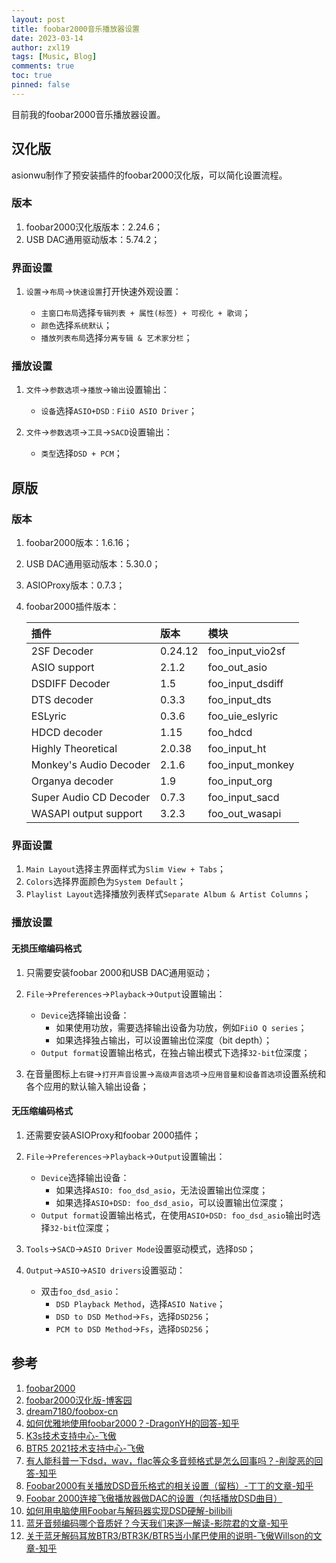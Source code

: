 ```yaml
---
layout: post
title: foobar2000音乐播放器设置
date: 2023-03-14
author: zxl19
tags: [Music, Blog]
comments: true
toc: true
pinned: false
---
```


目前我的foobar2000音乐播放器设置。

<!-- more -->

## 汉化版

asionwu制作了预安装插件的foobar2000汉化版，可以简化设置流程。

### 版本

1. foobar2000汉化版版本：2.24.6；
2. USB DAC通用驱动版本：5.74.2；

### 界面设置

1. `设置`->`布局`->`快速设置`打开快速外观设置：

    - `主窗口布局`选择`专辑列表 + 属性(标签) + 可视化 + 歌词`；
    - `颜色`选择`系统默认`；
    - `播放列表布局`选择`分离专辑 & 艺术家分栏`；

### 播放设置

1. `文件`->`参数选项`->`播放`->`输出`设置输出：

    - `设备`选择`ASIO+DSD：FiiO ASIO Driver`；

2. `文件`->`参数选项`->`工具`->`SACD`设置输出：

    - `类型`选择`DSD + PCM`；

## 原版

### 版本

1. foobar2000版本：1.6.16；
2. USB DAC通用驱动版本：5.30.0；
3. ASIOProxy版本：0.7.3；
4. foobar2000插件版本：

    | 插件 | 版本 | 模块 |
    | :--- | :--- | :--- |
    | 2SF Decoder | 0.24.12 | foo_input_vio2sf |
    | ASIO support | 2.1.2 | foo_out_asio |
    | DSDIFF Decoder | 1.5 | foo_input_dsdiff |
    | DTS decoder | 0.3.3 | foo_input_dts |
    | ESLyric | 0.3.6 | foo_uie_eslyric |
    | HDCD decoder | 1.15 | foo_hdcd |
    | Highly Theoretical | 2.0.38 | foo_input_ht |
    | Monkey's Audio Decoder | 2.1.6 | foo_input_monkey |
    | Organya decoder | 1.9 | foo_input_org |
    | Super Audio CD Decoder | 0.7.3 | foo_input_sacd |
    | WASAPI output support | 3.2.3 | foo_out_wasapi |

### 界面设置

1. `Main Layout`选择主界面样式为`Slim View + Tabs`；
2. `Colors`选择界面颜色为`System Default`；
3. `Playlist Layout`选择播放列表样式`Separate Album & Artist Columns`；

### 播放设置

#### 无损压缩编码格式

1. 只需要安装foobar 2000和USB DAC通用驱动；
2. `File`->`Preferences`->`Playback`->`Output`设置输出：

    - `Device`选择输出设备：
        - 如果使用功放，需要选择输出设备为功放，例如`FiiO Q series`；
        - 如果选择独占输出，可以设置输出位深度（bit depth）；
    - `Output format`设置输出格式，在独占输出模式下选择`32-bit`位深度；

3. 在音量图标上`右键`->`打开声音设置`->`高级声音选项`->`应用音量和设备首选项`设置系统和各个应用的默认输入输出设备；

#### 无压缩编码格式

1. 还需要安装ASIOProxy和foobar 2000插件；
2. `File`->`Preferences`->`Playback`->`Output`设置输出：

    - `Device`选择输出设备：
        - 如果选择`ASIO: foo_dsd_asio`，无法设置输出位深度；
        - 如果选择`ASIO+DSD: foo_dsd_asio`，可以设置输出位深度；
    - `Output format`设置输出格式，在使用`ASIO+DSD: foo_dsd_asio`输出时选择`32-bit`位深度；

3. `Tools`->`SACD`->`ASIO Driver Mode`设置驱动模式，选择`DSD`；
4. `Output`->`ASIO`->`ASIO drivers`设置驱动：

    - 双击`foo_dsd_asio`：
        - `DSD Playback Method`，选择`ASIO Native`；
        - `DSD to DSD Method`->`Fs`，选择`DSD256`；
        - `PCM to DSD Method`->`Fs`，选择`DSD256`；

## 参考

1. [foobar2000](https://www.foobar2000.org)
2. [foobar2000汉化版-博客园](https://www.cnblogs.com/asionwu)
3. [dream7180/foobox-cn](https://github.com/dream7180/foobox-cn)
4. [如何优雅地使用foobar2000？-DragonYH的回答-知乎](https://www.zhihu.com/question/21995054/answer/1401894869)
5. [K3s技术支持中心-飞傲](http://fiio.com.cn/k3s_faq)
6. [BTR5 2021技术支持中心-飞傲](http://fiio.com.cn/btr52021_faq)
7. [有人能科普一下dsd，wav，flac等众多音频格式是怎么回事吗？-削腚恶的回答-知乎](https://www.zhihu.com/question/67274778/answer/264797220)
8. [Foobar2000有关播放DSD音乐格式的相关设置（留档）-丁丁的文章-知乎](https://zhuanlan.zhihu.com/p/604737162)
9. [Foobar 2000连接飞傲播放器做DAC的设置（包括播放DSD曲目）](https://bbs.fiio.com/note/showNoteContent.do?id=202107201227198792402)
10. [如何用电脑使用Foobar与解码器实现DSD硬解-bilibili](https://www.bilibili.com/video/BV1Aq4y1x7SQ/)
11. [蓝牙音频编码哪个音质好？今天我们来逐一解读-影院君的文章-知乎](https://zhuanlan.zhihu.com/p/150523748)
12. [关于蓝牙解码耳放BTR3/BTR3K/BTR5当小尾巴使用的说明-飞傲Willson的文章-知乎](https://zhuanlan.zhihu.com/p/359899784)
